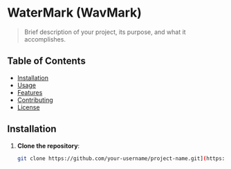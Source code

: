 # WaterMark (WavMark)

> Brief description of your project, its purpose, and what it accomplishes.

## Table of Contents
- [Installation](#installation)
- [Usage](#usage)
- [Features](#features)
- [Contributing](#contributing)
- [License](#license)

## Installation

1. **Clone the repository**:
   ```bash
   git clone https://github.com/your-username/project-name.git](https://github.com/Shuo-H/Watermark.git
